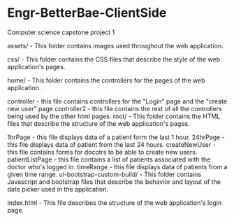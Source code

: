 # Engr-BetterBae-ClientSide
Computer science capstone project 1

assets/ - This folder contains images used throughout the web application.

css/ - This folder contains the CSS files that describe the style of the web application's pages.

home/ - This folder contains the controllers for the pages of the web application.

controller - this file contains controllers for the "Login" page and the "create new user" page
controller2 - this file contains the rest of all the controllers being used by the other html pages.
root/ - This folder contains the HTML files that describe the structure of the web application's pages.

1hrPage - this file displays data of a patient form the last 1 hour.
24hrPage - this file displays data of patient from the last 24 hours.
createNewUser - this file contains forms for docotrs to be able to create new users.
patientListPage - this file contains a list of patients associated with the doctor who's logged in.
timeRange - this file displays data of patients from a given time range.
ui-bootstrap-custom-build/ - This folder contains Javascript and bootstrap files that describe the behavior and layout of the date picker used in the application.

index.html - This file describes the structure of the web application's login page.
